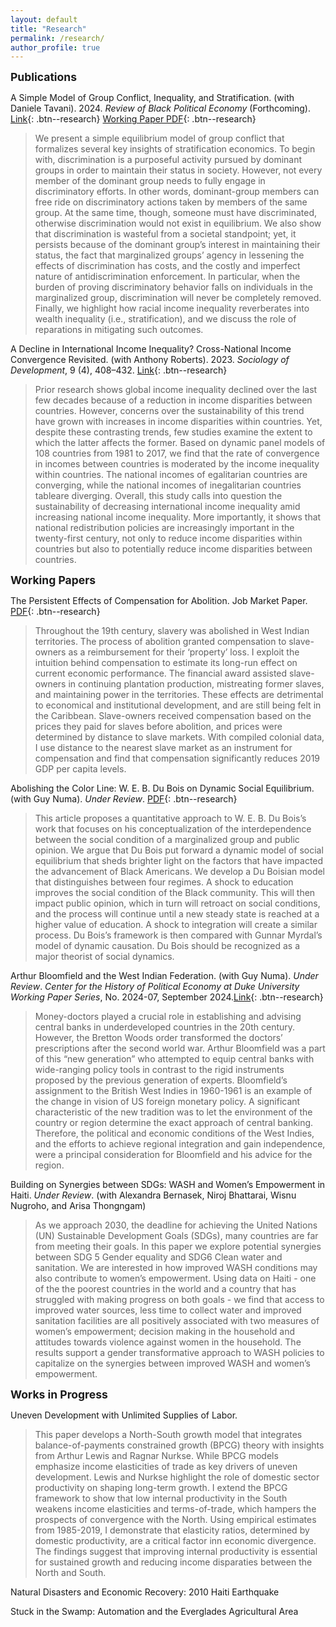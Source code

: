 ```yaml
---
layout: default
title: "Research"
permalink: /research/
author_profile: true
---
```

<!-- Google tag (gtag.js) -->
<script async src="https://www.googletagmanager.com/gtag/js?id=G-ETZN97YVKW"></script>
<script>
  window.dataLayer = window.dataLayer || [];
  function gtag(){dataLayer.push(arguments);}
  gtag('js', new Date());

  gtag('config', 'G-ETZN97YVKW');
</script>

<span style="font-size:1.25em; font-weight:bold;">Publications</span>

A Simple Model of Group Conflict, Inequality, and Stratification. (with Daniele Tavani). 2024. *Review of Black Political Economy* (Forthcoming). [Link](https://doi.org/10.1177/00346446241275229){: .btn--research} [Working Paper PDF](https://www.economicpolicyresearch.org/econ/2024/NSSR_WP_062024.pdf){: .btn--research}

> We present a simple equilibrium model of group conflict that formalizes several key insights of stratification economics. To begin with, discrimination is a purposeful activity pursued by dominant groups in order to maintain their status in society. However, not every member of the dominant group needs to fully engage in discriminatory efforts. In other words, dominant-group members can free ride on discriminatory actions taken by members of the same group. At the same time, though, someone must have discriminated, otherwise discrimination would not exist in equilibrium. We also show that discrimination is wasteful from a societal standpoint; yet, it persists because of the dominant group’s interest in maintaining their status, the fact that marginalized groups’ agency in lessening the effects of discrimination has costs, and the costly and imperfect nature of antidiscrimination enforcement. In particular, when the burden of proving discriminatory behavior falls on individuals in the marginalized group, discrimination will never be completely removed. Finally, we highlight how racial income inequality reverberates into wealth inequality (i.e., stratification), and we discuss the role of reparations in mitigating such outcomes.

A Decline in International Income Inequality? Cross-National Income Convergence Revisited. (with Anthony Roberts). 2023. *Sociology of Development*, 9 (4), 408–432. [Link](https://doi.org/10.1525/sod.2023.9.4.408){: .btn--research}

>Prior research shows global income inequality declined over the last few decades because of a reduction in income disparities between countries. However, concerns over the sustainability of this trend have grown with increases in income disparities within countries. Yet, despite these contrasting trends, few studies examine the extent to which the latter affects the former. Based on dynamic panel models of 108 countries from 1981 to 2017, we find that the rate of convergence in incomes between countries is moderated by the income inequality within countries. The national incomes of egalitarian countries are converging, while the national incomes of inegalitarian countries tableare diverging. Overall, this study calls into question the sustainability of decreasing international income inequality amid increasing national income inequality. More importantly, it shows that national redistribution policies are increasingly important in the twenty-first century, not only to reduce income disparities within countries but also to potentially reduce income disparities between countries.

<span style="font-size:1.25em; font-weight:bold;">Working Papers</span>

The Persistent Effects of Compensation for Abolition. Job Market Paper. [PDF](/files/BrundageJMP.pdf){: .btn--research}

>Throughout the 19th century, slavery was abolished in West Indian territories. The process of abolition granted compensation to slave-owners as a reimbursement for their ‘property’ loss. I exploit the intuition behind compensation to estimate its long-run effect on current economic performance. The financial award assisted slave-owners in continuing plantation production, mistreating former slaves, and maintaining power in the territories. These effects are detrimental to economical and institutional development, and are still being felt in the Caribbean. Slave-owners received compensation based on the prices they paid for slaves before abolition, and prices were determined by distance to slave markets. With compiled colonial data, I use distance to the nearest slave market as an instrument for compensation and find that compensation significantly reduces 2019 GDP per capita levels.

Abolishing the Color Line: W. E. B. Du Bois on Dynamic Social Equilibrium. (with Guy Numa). *Under Review*. [PDF](/files/brundage_numa2024b.pdf){: .btn--research}

>This article proposes a quantitative approach to W. E. B. Du Bois’s work that focuses on his conceptualization of the interdependence between the social condition of a marginalized group and public opinion. We argue that Du Bois put forward a dynamic model of social equilibrium that sheds brighter light on the factors that have impacted the advancement of Black Americans. We develop a Du Boisian model that distinguishes between four regimes. A shock to education improves the social condition of the Black community. This will then impact public opinion, which in turn will retroact on social conditions, and the process will continue until a new steady state is reached at a higher value of education. A shock to integration will create a similar process. Du Bois’s framework is then compared with Gunnar Myrdal’s model of dynamic causation. Du Bois should be recognized as a major theorist of social dynamics.

Arthur Bloomfield and the West Indian Federation. (with Guy Numa). *Under Review*. *Center for the History of Political Economy at Duke University Working Paper Series*, No. 2024-07, September 2024.[Link](https://papers.ssrn.com/sol3/papers.cfm?abstract_id=4961674){: .btn--research}

>Money-doctors played a crucial role in establishing and advising central banks in underdeveloped countries in the 20th century. However, the Bretton Woods order transformed the doctors’ prescriptions after the second world war. Arthur Bloomfield was a part of this “new generation” who attempted to equip central banks with wide-ranging policy tools in contrast to the rigid instruments proposed by the previous generation of experts. Bloomfield’s assignment to the British West Indies in 1960-1961 is an example of the change in vision of US foreign monetary policy. A significant characteristic of the new tradition was to let the environment of the country or region determine the exact approach of central banking. Therefore, the political and economic conditions of the West Indies, and the efforts to achieve regional integration and gain independence, were a principal consideration for Bloomfield and his advice for the region.

Building on Synergies between SDGs:
WASH and Women’s Empowerment in Haiti. *Under Review*. (with Alexandra Bernasek, Niroj Bhattarai, Wisnu Nugroho, and Arisa Thongngam)

>As we approach 2030, the deadline for achieving the United Nations (UN) Sustainable
Development Goals (SDGs), many countries are far from meeting their goals. In this paper
we explore potential synergies between SDG 5 Gender equality and SDG6 Clean water and
sanitation. We are interested in how improved WASH conditions may also contribute to
women’s empowerment. Using data on Haiti - one of the the poorest countries in the world
and a country that has struggled with making progress on both goals - we find that access
to improved water sources, less time to collect water and improved sanitation facilities are
all positively associated with two measures of women’s empowerment; decision making in
the household and attitudes towards violence against women in the household. The results
support a gender transformative approach to WASH policies to capitalize on the synergies
between improved WASH and women’s empowerment.

<span style="font-size:1.25em; font-weight:bold;"> Works in Progress</span>

Uneven Development with Unlimited Supplies of Labor.

>	This paper develops a North-South growth model that integrates balance-of-payments constrained growth (BPCG) theory with insights from Arthur Lewis and Ragnar Nurkse. While BPCG models emphasize income elasticities of trade as key drivers of uneven development. Lewis and Nurkse highlight the role of domestic sector productivity on shaping long-term growth. I extend the BPCG framework to show that low internal productivity in the South weakens income elasticities and terms-of-trade, which hampers the prospects of convergence with the North. Using empirical estimates from 1985-2019, I demonstrate that elasticity ratios, determined by domestic productivity, are a critical factor inn economic divergence. The findings suggest that improving internal productivity is essential for sustained growth and reducing income disparaties between the North and South. 

Natural Disasters and Economic Recovery: 2010 Haiti Earthquake

Stuck in the Swamp: Automation and the Everglades Agricultural Area






